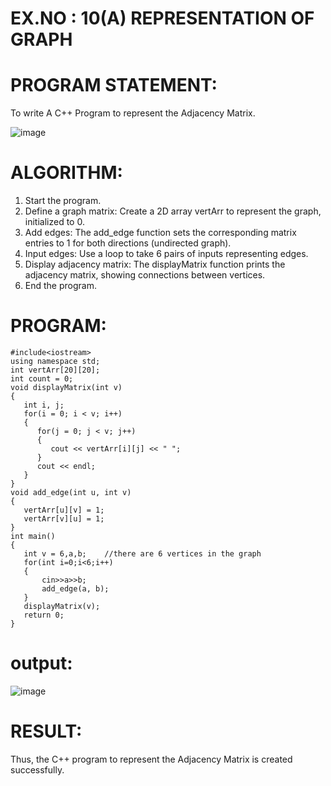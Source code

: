 
# EX.NO : 10(A)  REPRESENTATION OF GRAPH 
 
# PROGRAM STATEMENT: 
 
To write A C++ Program to represent the Adjacency Matrix. 

 ![image](https://github.com/user-attachments/assets/0400eb48-50b5-4024-8329-4c389731172b)

 
# ALGORITHM:   
 
1. Start the program. 
2. Define a graph matrix: Create a 2D array vertArr to represent the graph, initialized to 0. 
3. Add edges: The add_edge function sets the corresponding matrix entries to 1 for both directions (undirected graph). 
4. Input edges: Use a loop to take 6 pairs of inputs representing edges. 
5. Display adjacency matrix: The displayMatrix function prints the adjacency matrix, showing connections between vertices. 
6. End the program. 
 
# PROGRAM:  
```
#include<iostream>
using namespace std;
int vertArr[20][20];
int count = 0;
void displayMatrix(int v)
{
   int i, j;
   for(i = 0; i < v; i++) 
   {
      for(j = 0; j < v; j++) 
      {
         cout << vertArr[i][j] << " ";
      }
      cout << endl;
   }
}
void add_edge(int u, int v) 
{
   vertArr[u][v] = 1;
   vertArr[v][u] = 1;
}
int main() 
{
   int v = 6,a,b;    //there are 6 vertices in the graph
   for(int i=0;i<6;i++)
   {
       cin>>a>>b;
       add_edge(a, b);
   }
   displayMatrix(v);
   return 0;
}
```
# output:

![image](https://github.com/user-attachments/assets/25a1e31c-5b03-4583-b0fb-7ea15958af63)

# RESULT: 
 
Thus, the C++ program to represent the Adjacency Matrix is created successfully. 

